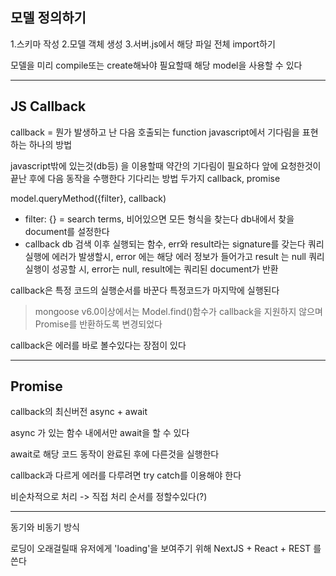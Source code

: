 ## 모델 정의하기

1.스키마 작성
2.모델 객체 생성
3.서버.js에서 해당 파일 전체 import하기

모델을 미리 compile또는 create해놔야 필요할때 해당 model을 사용할 수 있다

---

## JS Callback

callback = 뭔가 발생하고 난 다음 호출되는 function
javascript에서 기다림을 표현하는 하나의 방법

javascript밖에 있는것(db등) 을 이용할때 약간의 기다림이 필요하다
앞에 요청한것이 끝난 후에 다음 동작을 수행한다
기다리는 방법 두가지
callback, promise

model.queryMethod({filter}, callback)
- filter:
{} = search terms, 비어있으면 모든 형식을 찾는다
db내에서 찾을 document를 설정한다
- callback
db 검색 이후 실행되는 함수,
err와 result라는 signature를 갖는다
쿼리 실행에 에러가 발생할시, error 에는 해당 에러 정보가 들어가고 result 는 null
쿼리 실행이 성공할 시, error는 null, result에는 쿼리된 document가 반환


callback은 특정 코드의 실행순서를 바꾼다
특정코드가 마지막에 실행된다


>mongoose v6.0이상에서는 Model.find()함수가 callback을 지원하지 않으며
Promise를 반환하도록 변경되었다

callback은 에러를 바로 볼수있다는 장점이 있다

---
## Promise

callback의 최신버전
async + await

async 가 있는 함수 내에서만 await을 할 수 있다

await로 해당 코드 동작이 완료된 후에 다른것을 실행한다

callback과 다르게 에러를 다루려면 try catch를 이용해야 한다

비순차적으로 처리 -> 직접 처리 순서를 정할수있다(?)

---

동기와 비동기 방식


로딩이 오래걸릴때 유저에게 'loading'을 보여주기 위해 NextJS + React + REST 를 쓴다



